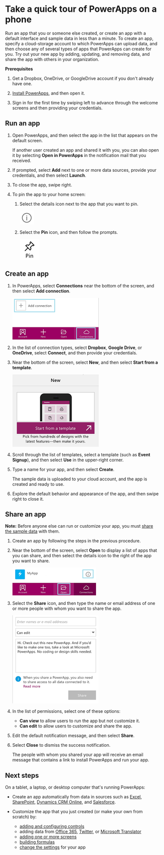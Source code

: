 <properties
	pageTitle="Take a quick tour on a phone | Microsoft PowerApps"
	description="Step-by-step instructions for running, creating, and sharing an app on a phone"
	services=""
	suite="powerapps"
	documentationCenter="na"
	authors="AFTOwen"
	manager="erikre"
	editor=""
	tags=""/>

<tags
   ms.service="powerapps"
   ms.devlang="na"
   ms.topic="hero-article"
   ms.tgt_pltfrm="na"
   ms.workload="na"
   ms.date="02/10/2016"
   ms.author="anneta"/>

# Take a quick tour of PowerApps on a phone #

Run an app that you or someone else created, or create an app with a default interface and sample data in less than a minute. To create an app, specify a cloud-storage account to which PowerApps can upload data, and then choose any of several types of apps that PowerApps can create for you. Try out your new app by adding, updating, and removing data, and share the app with others in your organization.

**Prerequisites**

1. Get a Dropbox, OneDrive, or GoogleDrive account if you don't already have one.

1. [Install PowerApps](http://aka.ms/powerappsinstall), and then open it.

1. Sign in for the first time by swiping left to advance through the welcome screens and then providing your credentials.

## Run an app ##
1. Open PowerApps, and then select the app in the list that appears on the default screen.

	If another user created an app and shared it with you, you can also open it by selecting **Open in PowerApps** in the notification mail that you received.

1. If prompted, select **Add** next to one or more data sources, provide your credentials, and then select **Launch**.

1. To close the app, swipe right.

1. To pin the app to your home screen:

	1. Select the details icon next to the app that you want to pin.

		![Details icon](./media/quick-tour-phone/details-icon.png)

	1. Select the **Pin** icon, and then follow the prompts.

		![Pin icon](./media/quick-tour-phone/pin-icon.png)

## Create an app ##

1. In PowerApps, select **Connections** near the bottom of the screen, and then select **Add connection**.

	![Add a connection](./media/quick-tour-phone/add-connection.png)

1. In the list of connection types, select **Dropbox**, **Google Drive**, or **OneDrive**, select **Connect**, and then provide your credentials.

1. Near the bottom of the screen, select **New**, and then select **Start from a template**.

	![Start from a template](./media/quick-tour-phone/start-from-template.png)

1. Scroll through the list of templates, select a template (such as **Event Signup**), and then select **Use** in the upper-right corner.

1. Type a name for your app, and then select **Create**.

	The sample data is uploaded to your cloud account, and the app is created and ready to use.

1. Explore the default behavior and appearance of the app, and then swipe right to close it.

## Share an app ##
**Note:** Before anyone else can run or customize your app, you must [share the sample data](share-app-data.md) with them.

1. Create an app by following the steps in the previous procedure.

1. Near the bottom of the screen, select **Open** to display a list of apps that you can share, and then select the details icon to the right of the app you want to share.

	![Choose the app to share](./media/quick-tour-phone/choose-app.png)

1. Select the **Share** icon, and then type the name or email address of one or more people with whom you want to share the app.

	![Share your app](./media/quick-tour-phone/share-app.png)

1. In the list of permissions, select one of these options:

	- **Can view** to allow users to run the app but not customize it.
	- **Can edit** to allow users to customize and share the app.

1. Edit the default notification message, and then select **Share**.

1. Select **Close** to dismiss the success notification.

	The people with whom you shared your app will receive an email message that contains a link to install PowerApps and run your app.

## Next steps #
On a tablet, a laptop, or desktop computer that's running PowerApps:

- Create an app automatically from data in sources such as [Excel](get-started-create-from-data.md), [SharePoint](app-from-sharepoint.md), [Dynamics CRM Online](app-from-dynamics.md), and [Salesforce](app-from-salesforce.md).
- Customize the app that you just created (or make your own from scratch) by:

	- [adding and configuring controls](add-configure-controls.md)
	- adding data from [Office 365](show-office-data.md), [Twitter](show-twitter-data.md), or [Microsoft Translator](show-translator-data.md)
	- [adding one or more screens](add-screen-context-variables.md)
	- [building formulas](formula-reference.md)
	- [change the settings](change-app-settings.md) for your app
